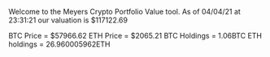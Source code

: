 Welcome to the Meyers Crypto Portfolio Value tool. 
As of 04/04/21 at 23:31:21 our valuation is $117122.69 

BTC Price = $57966.62
 ETH Price = $2065.21
BTC Holdings = 1.06BTC
 ETH holdings = 26.960005962ETH 
